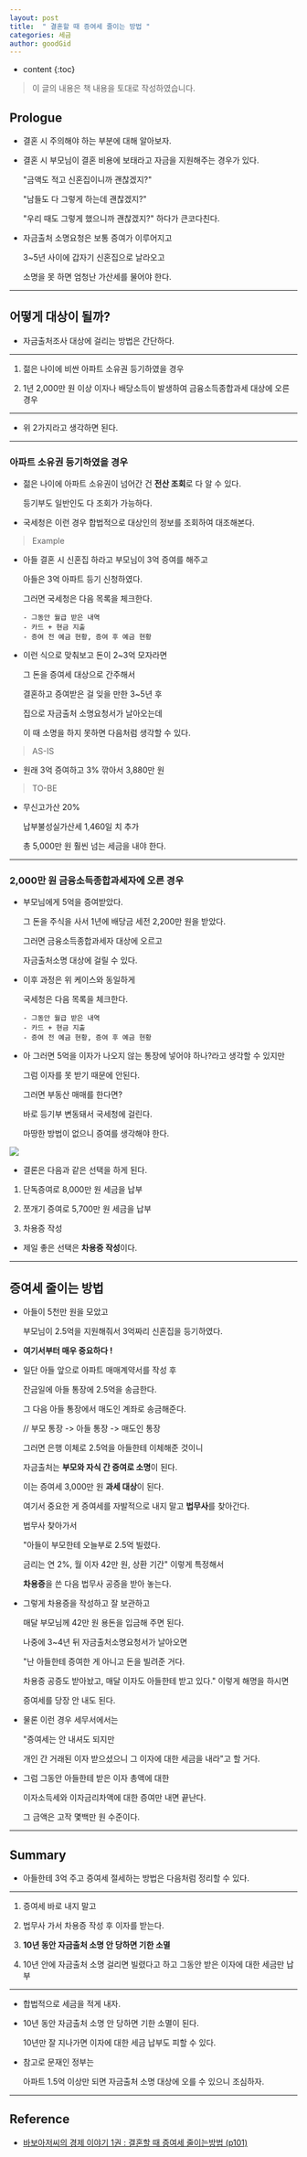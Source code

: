 ```yaml
---
layout: post
title:  " 결혼할 때 증여세 줄이는 방법 "
categories: 세금
author: goodGid
---
```

* content
{:toc}

> 이 글의 내용은 책 내용을 토대로 작성하였습니다.

## Prologue

* 결혼 시 주의해야 하는 부분에 대해 알아보자.

* 결혼 시 부모님이 결혼 비용에 보태라고 자금을 지원해주는 경우가 있다.

  "금액도 적고 신혼집이니까 괜찮겠지?"

  "남들도 다 그렇게 하는데 괜찮겠지?"

  "우리 때도 그렇게 했으니까 괜찮겠지?" 하다가 큰코다친다.

* 자금출처 소명요청은 보통 증여가 이루어지고

  3~5년 사이에 갑자기 신혼집으로 날라오고

  소명을 못 하면 엄청난 가산세를 물어야 한다.



---

## 어떻게 대상이 될까?

* 자금출처조사 대상에 걸리는 방법은 간단하다.

---

1. 젊은 나이에 비싼 아파트 소유권 등기하였을 경우

2. 1년 2,000만 원 이상 이자나 배당소득이 발생하여 금융소득종합과세 대상에 오른 경우

---

* 위 2가지라고 생각하면 된다.


---

### 아파트 소유권 등기하였을 경우

* 젊은 나이에 아파트 소유권이 넘어간 건 **전산 조회**로 다 알 수 있다.

  등기부도 일반인도 다 조회가 가능하다.

* 국세청은 이런 경우 합법적으로 대상인의 정보를 조회하여 대조해본다.

> Example

* 아들 결혼 시 신혼집 하라고 부모님이 3억 증여를 해주고

  아들은 3억 아파트 등기 신청하였다.

  그러면 국세청은 다음 목록을 체크한다.
  
  ```
  - 그동안 월급 받은 내역
  - 카드 + 현금 지출
  - 증여 전 예금 현황, 증여 후 예금 현황
  ```

* 이런 식으로 맞춰보고 돈이 2~3억 모자라면

  그 돈을 증여세 대상으로 간주해서 

  결혼하고 증여받은 걸 잊을 만한 3~5년 후

  집으로 자금출처 소명요청서가 날아오는데

  이 때 소명을 하지 못하면 다음처럼 생각할 수 있다.

> AS-IS

* 원래 3억 증여하고 3% 깎아서 3,880만 원

> TO-BE

* 무신고가산 20% 
  
  납부불성실가산세 1,460일 치 추가

  총 5,000만 원 훨씬 넘는 세금을 내야 한다.

---

### 2,000만 원 금융소득종합과세자에 오른 경우

* 부모님에게 5억을 증여받았다.

  그 돈을 주식을 사서 1년에 배당금 세전 2,200만 원을 받았다.

  그러면 금융소득종합과세자 대상에 오르고

  자금출처소명 대상에 걸릴 수 있다.

* 이후 과정은 위 케이스와 동일하게

  국세청은 다음 목록을 체크한다.
  
  ```
  - 그동안 월급 받은 내역
  - 카드 + 현금 지출
  - 증여 전 예금 현황, 증여 후 예금 현황
  ```

* 아 그러면 5억을 이자가 나오지 않는 통장에 넣어야 하나?라고 생각할 수 있지만

  그럼 이자를 못 받기 때문에 안된다.

  그러면 부동산 매매를 한다면?

  바로 등기부 변동돼서 국세청에 걸린다.

  마땅한 방법이 없으니 증여를 생각해야 한다.



![](/assets/img/tax/How-to-reduce-gift-tax-when-getting-married_1.png)


* 결론은 다음과 같은 선택을 하게 된다.

1. 단독증여로 8,000만 원 세금을 납부

2. 쪼개기 증여로 5,700만 원 세금을 납부

3. 차용증 작성

* 제일 좋은 선택은 **차용증 작성**이다.

---

## 증여세 줄이는 방법

* 아들이 5천만 원을 모았고

  부모님이 2.5억을 지원해줘서 3억짜리 신혼집을 등기하였다.

* **여기서부터 매우 중요하다 !**

* 일단 아들 앞으로 아파트 매매계약서를 작성 후

  잔금일에 아들 통장에 2.5억을 송금한다.

  그 다음 아들 통장에서 매도인 계좌로 송금해준다.

  // 부모 통장 -> 아들 통장 -> 매도인 통장

  그러면 은행 이체로 2.5억을 아들한테 이체해준 것이니

  자금출처는 **부모와 자식 간 증여로 소명**이 된다.

  이는 증여세 3,000만 원 **과세 대상**이 된다.

  여기서 중요한 게 증여세를 자발적으로 내지 말고 **법무사**를 찾아간다.

  법무사 찾아가서 
  
  "아들이 부모한테 오늘부로 2.5억 빌렸다.

  금리는 연 2%, 월 이자 42만 원, 상환 기간" 이렇게 특정해서

  **차용증**을 쓴 다음 법무사 공증을 받아 놓는다.

* 그렇게 차용증을 작성하고 잘 보관하고

  매달 부모님께 42만 원 용돈을 입금해 주면 된다.

  나중에 3~4년 뒤 자금출처소명요청서가 날아오면

  "난 아들한테 증여한 게 아니고 돈을 빌려준 거다.

  차용증 공증도 받아놨고, 매달 이자도 아들한테 받고 있다." 이렇게 해명을 하시면

  증여세를 당장 안 내도 된다.

* 물론 이런 경우 세무서에서는

  "증여세는 안 내셔도 되지만 
  
  개인 간 거래된 이자 받으셨으니 그 이자에 대한 세금을 내라"고 할 거다.

* 그럼 그동안 아들한테 받은 이자 총액에 대한 

  이자소득세와 이자금리차액에 대한 증여만 내면 끝난다.

  그 금액은 고작 몇백만 원 수준이다.


---

## Summary

* 아들한테 3억 주고 증여세 절세하는 방법은 다음처럼 정리할 수 있다.

---

1. 증여세 바로 내지 말고

2. 법무사 가서 차용증 작성 후 이자를 받는다.

3. **10년 동안 자금출처 소명 안 당하면 기한 소멸**

4. 10년 안에 자금출처 소명 걸리면 빌렸다고 하고 그동안 받은 이자에 대한 세금만 납부

---


* 합법적으로 세금을 적게 내자.

* 10년 동안 자금출처 소명 안 당하면 기한 소멸이 된다.

  10년만 잘 지나가면 이자에 대한 세금 납부도 피할 수 있다.


* 참고로 문재인 정부는 

  아파트 1.5억 이상만 되면 자금출처 소명 대상에 오를 수 있으니 조심하자.


---

## Reference

* [바보아저씨의 경제 이야기 1권 : 결혼할 때 증여세 줄이는방법 (p101)](https://book.naver.com/bookdb/book_detail.nhn?bid=13602987)
